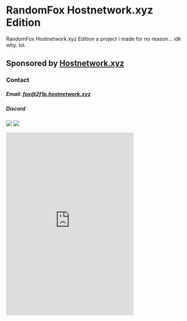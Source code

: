 # RandomFox Hostnetwork.xyz Edition
RandomFox Hostnetwork.xyz Edition a project i made for no reason… idk why. lol.

## Sponsored by [Hostnetwork.xyz](https://www.hostnetwork.xyz)
### Contact

##### Email: [fox@2f1p.hostnetwork.xyz](mailto:fox@2f1p.hostnetwork.xyz)

##### Discord

[<img src="https://discord.com/api/guilds/922184735168540712/widget.png?style=banner3">](https://discord.gg/g2E5f7wnrV)
[<img src="https://discord.com/widget?id=922184735168540712&theme=dark">](https://discord.gg/g2E5f7wnrV)
<iframe src="https://discord.com/widget?id=922184735168540712&theme=dark" width="350" height="500" allowtransparency="true" frameborder="0" sandbox="allow-popups allow-popups-to-escape-sandbox allow-same-origin allow-scripts"></iframe>
